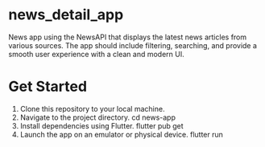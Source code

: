 # news_detail_app
 News app using the NewsAPI that displays the latest news articles from various sources. The app should include filtering, searching, and provide a smooth user experience with a clean and modern UI.

# Get Started
1. Clone this repository to your local machine.
2. Navigate to the project directory.
   cd news-app
3. Install dependencies using Flutter.
   flutter pub get
4. Launch the app on an emulator or physical device.
   flutter run